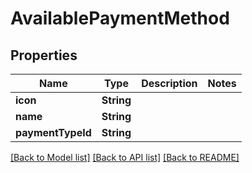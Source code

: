 # AvailablePaymentMethod

## Properties
Name | Type | Description | Notes
------------ | ------------- | ------------- | -------------
**icon** | **String** |  | 
**name** | **String** |  | 
**paymentTypeId** | **String** |  | 

[[Back to Model list]](../README.md#documentation-for-models) [[Back to API list]](../README.md#documentation-for-api-endpoints) [[Back to README]](../README.md)


